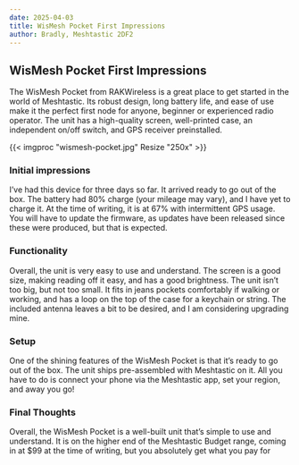 ```yaml
---
date: 2025-04-03
title: WisMesh Pocket First Impressions
author: Bradly, Meshtastic 2DF2
---
```


## WisMesh Pocket First Impressions


The WisMesh Pocket from RAKWireless is a great place to get started in the world of Meshtastic. Its robust design, long battery life, and ease of use make it the perfect first node for anyone, beginner or experienced radio operator. The unit has a high-quality screen, well-printed case, an independent on/off switch, and GPS receiver preinstalled.

{{< imgproc "wismesh-pocket.jpg" Resize "250x" >}}

### Initial impressions

I’ve had this device for three days so far. It arrived ready to go out of the box. The battery had 80% charge (your mileage may vary), and I have yet to charge it. At the time of writing, it is at 67% with intermittent GPS usage. You will have to update the firmware, as updates have been released since these were produced, but that is expected.

### Functionality

Overall, the unit is very easy to use and understand. The screen is a good size, making reading off it easy, and has a good brightness. The unit isn’t too big, but not too small. It fits in jeans pockets comfortably if walking or working, and has a loop on the top of the case for a keychain or string. The included antenna leaves a bit to be desired, and I am considering upgrading mine. 

### Setup

One of the shining features of the WisMesh Pocket is that it’s ready to go out of the box. The unit ships pre-assembled with Meshtastic on it. All you have to do is connect your phone via the Meshtastic app, set your region, and away you go!

### Final Thoughts

Overall, the WisMesh Pocket is a well-built unit that’s simple to use and understand. It is on the higher end of the Meshtastic Budget range, coming in at $99 at the time of writing, but you absolutely get what you pay for
